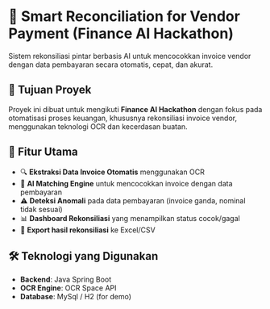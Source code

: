 # 🤖 Smart Reconciliation for Vendor Payment (Finance AI Hackathon)

Sistem rekonsiliasi pintar berbasis AI untuk mencocokkan invoice vendor dengan data pembayaran secara otomatis, cepat, dan akurat.

## 🚀 Tujuan Proyek

Proyek ini dibuat untuk mengikuti **Finance AI Hackathon** dengan fokus pada otomatisasi proses keuangan, khususnya rekonsiliasi invoice vendor, menggunakan teknologi OCR dan kecerdasan buatan.

## 🧠 Fitur Utama

- 🔍 **Ekstraksi Data Invoice Otomatis** menggunakan OCR
- 🤖 **AI Matching Engine** untuk mencocokkan invoice dengan data pembayaran
- ⚠️ **Deteksi Anomali** pada data pembayaran (invoice ganda, nominal tidak sesuai)
- 📊 **Dashboard Rekonsiliasi** yang menampilkan status cocok/gagal
- 🧾 **Export hasil rekonsiliasi** ke Excel/CSV

## 🛠️ Teknologi yang Digunakan

- **Backend**: Java Spring Boot
- **OCR Engine**: OCR Space API
- **Database**: MySql / H2 (for demo)
